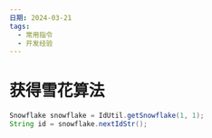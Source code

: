 ```yaml
---
日期: 2024-03-21
tags:
  - 常用指令
  - 开发经验
---
```

# 获得雪花算法
```java
Snowflake snowflake = IdUtil.getSnowflake(1, 1);  
String id = snowflake.nextIdStr();
```
